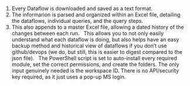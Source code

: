 

1. Every Dataflow is downloaded and saved as a text format. 
2. The informarion is parsed and organized within an Excel file, detailing the dataflows, individual queries, and the query steps. 
3. This also appends to a master Excel file, allowing a dated history of the changes between each run. 
 
This allows you to not only easily understand what each dataflow is doing, but also helps have an easy backup method and historical view of dataflows if you don’t use github/devops (we do, but still, this is easier to digest compared to the json file).
 
The PowerShell script is set to auto-install every required module, set the correct permissions, and create the folders. The only input genuinely needed is the workspace ID. There is no API/security key required, as it just uses a pop-up MS login.
